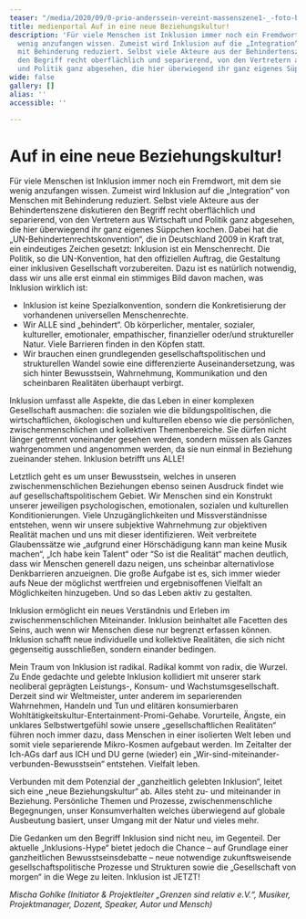 ```yaml
---
teaser: "/media/2020/09/0-prio-anderssein-vereint-massenszene1-_-foto-by-tom-roeler.jpg"
title: medienportal Auf in eine neue Beziehungskultur!
description: 'Für viele Menschen ist Inklusion immer noch ein Fremdwort, mit dem sie
  wenig anzufangen wissen. Zumeist wird Inklusion auf die „Integration“ von Menschen
  mit Behinderung reduziert. Selbst viele Akteure aus der Behindertenszene diskutieren
  den Begriff recht oberflächlich und separierend, von den Vertretern aus Wirtschaft
  und Politik ganz abgesehen, die hier überwiegend ihr ganz eigenes Süppchen kochen. '
wide: false
gallery: []
alias: ''
accessible: ''

---
```

# Auf in eine neue Beziehungskultur!

Für viele Menschen ist Inklusion immer noch ein Fremdwort, mit dem sie wenig anzufangen wissen. Zumeist wird Inklusion auf die „Integration“ von Menschen mit Behinderung reduziert. Selbst viele Akteure aus der Behindertenszene diskutieren den Begriff recht oberflächlich und separierend, von den Vertretern aus Wirtschaft und Politik ganz abgesehen, die hier überwiegend ihr ganz eigenes Süppchen kochen. Dabei hat die „UN-Behindertenrechtskonvention“, die in Deutschland 2009 in Kraft trat, ein eindeutiges Zeichen gesetzt: Inklusion ist ein Menschenrecht. Die Politik, so die UN-Konvention, hat den offiziellen Auftrag, die Gestaltung einer inklusiven Gesellschaft vorzubereiten. Dazu ist es natürlich notwendig, dass wir uns alle erst einmal ein stimmiges Bild davon machen, was Inklusion wirklich ist:

* Inklusion ist keine Spezialkonvention, sondern die Konkretisierung der vorhandenen universellen Menschenrechte.
* Wir ALLE sind „behindert“. Ob körperlicher, mentaler, sozialer, kultureller, emotionaler, empathischer, finanzieller oder/und struktureller Natur. Viele Barrieren finden in den Köpfen statt.
* Wir brauchen einen grundlegenden gesellschaftspolitischen und strukturellen Wandel sowie eine differenzierte Auseinandersetzung, was sich hinter Bewusstsein, Wahrnehmung, Kommunikation und den scheinbaren Realitäten überhaupt verbirgt.

Inklusion umfasst alle Aspekte, die das Leben in einer komplexen Gesellschaft ausmachen: die sozialen wie die bildungspolitischen, die wirtschaftlichen, ökologischen und kulturellen ebenso wie die persönlichen, zwischenmenschlichen und kollektiven Themenbereiche. Sie dürfen nicht länger getrennt voneinander gesehen werden, sondern müssen als Ganzes wahrgenommen und angenommen werden, da sie nun einmal in Beziehung zueinander stehen. Inklusion betrifft uns ALLE!

Letztlich geht es um unser Bewusstsein, welches in unseren zwischenmenschlichen Beziehungen ebenso seinen Ausdruck findet wie auf gesellschaftspolitischem Gebiet. Wir Menschen sind ein Konstrukt unserer jeweiligen psychologischen, emotionalen, sozialen und kulturellen Konditionierungen. Viele Unzugänglichkeiten und Missverständnisse entstehen, wenn wir unsere subjektive Wahrnehmung zur objektiven Realität machen und uns mit dieser identifizieren. Weit verbreitete Glaubenssätze wie „aufgrund einer Hörschädigung kann man keine Musik machen“, „Ich habe kein Talent“ oder “So ist die Realität“ machen deutlich, dass wir Menschen generell dazu neigen, uns scheinbar alternativlose Denkbarrieren anzueignen. Die große Aufgabe ist es, sich immer wieder aufs Neue der möglichst wertfreien und ergebnisoffenen Vielfalt an Möglichkeiten hinzugeben. Und so das Leben aktiv zu gestalten.

Inklusion ermöglicht ein neues Verständnis und Erleben im zwischenmenschlichen Miteinander. Inklusion beinhaltet alle Facetten des Seins, auch wenn wir Menschen diese nur begrenzt erfassen können. Inklusion schafft neue individuelle und kollektive Realitäten, die sich nicht gegenseitig ausschließen, sondern einander bedingen.

Mein Traum von Inklusion ist radikal. Radikal kommt von radix, die Wurzel. Zu Ende gedachte und gelebte Inklusion kollidiert mit unserer stark neoliberal geprägten Leistungs-, Konsum- und Wachstumsgesellschaft. Derzeit sind wir Weltmeister, unter anderem im separierenden Wahrnehmen, Handeln und Tun und elitären konsumierbaren Wohltätigkeitskultur-Entertainment-Promi-Gehabe. Vorurteile, Ängste, ein unklares Selbstwertgefühl sowie unsere „gesellschaftlichen Realitäten“ führen noch immer dazu, dass Menschen in einer isolierten Welt leben und somit viele separierende Mikro-Kosmen aufgebaut werden. Im Zeitalter der Ich-AGs darf aus ICH und DU gerne (wieder) ein „Wir-sind-miteinander-verbunden-Bewusstsein“ entstehen. Vielfalt leben.

Verbunden mit dem Potenzial der „ganzheitlich gelebten Inklusion“, leitet sich eine „neue Beziehungskultur“ ab. Alles steht zu- und miteinander in Beziehung. Persönliche Themen und Prozesse, zwischenmenschliche Begegnungen, unser Konsumverhalten welches überwiegend auf globale Ausbeutung basiert, unser Umgang mit der Natur und vieles mehr.

Die Gedanken um den Begriff Inklusion sind nicht neu, im Gegenteil. Der aktuelle „Inklusions-Hype“ bietet jedoch die Chance – auf Grundlage einer ganzheitlichen Bewusstseinsdebatte – neue notwendige zukunftsweisende gesellschaftspolitische Prozesse und Strukturen sowie die „Gesellschaft von morgen“ in die Wege zu leiten. Inklusion ist JETZT!

_Mischa Gohlke (Initiator & Projektleiter „Grenzen sind relativ e.V.“, Musiker, Projektmanager, Dozent, Speaker, Autor und Mensch)_